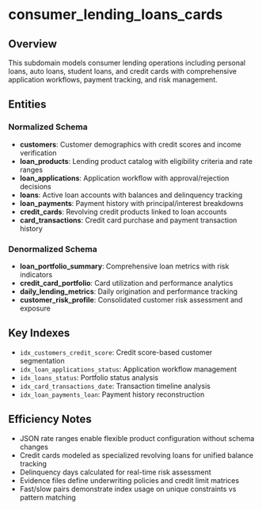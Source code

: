 # consumer_lending_loans_cards

## Overview
This subdomain models consumer lending operations including personal loans, auto loans, student loans, and credit cards with comprehensive application workflows, payment tracking, and risk management.

## Entities

### Normalized Schema
- **customers**: Customer demographics with credit scores and income verification
- **loan_products**: Lending product catalog with eligibility criteria and rate ranges
- **loan_applications**: Application workflow with approval/rejection decisions
- **loans**: Active loan accounts with balances and delinquency tracking
- **loan_payments**: Payment history with principal/interest breakdowns
- **credit_cards**: Revolving credit products linked to loan accounts
- **card_transactions**: Credit card purchase and payment transaction history

### Denormalized Schema
- **loan_portfolio_summary**: Comprehensive loan metrics with risk indicators
- **credit_card_portfolio**: Card utilization and performance analytics
- **daily_lending_metrics**: Daily origination and performance tracking
- **customer_risk_profile**: Consolidated customer risk assessment and exposure

## Key Indexes
- `idx_customers_credit_score`: Credit score-based customer segmentation
- `idx_loan_applications_status`: Application workflow management
- `idx_loans_status`: Portfolio status analysis
- `idx_card_transactions_date`: Transaction timeline analysis
- `idx_loan_payments_loan`: Payment history reconstruction

## Efficiency Notes
- JSON rate ranges enable flexible product configuration without schema changes
- Credit cards modeled as specialized revolving loans for unified balance tracking
- Delinquency days calculated for real-time risk assessment
- Evidence files define underwriting policies and credit limit matrices
- Fast/slow pairs demonstrate index usage on unique constraints vs pattern matching